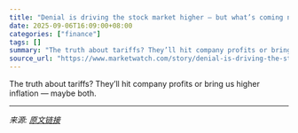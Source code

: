 ```yaml
---
title: "Denial is driving the stock market higher — but what’s coming next can’t be ignored"
date: 2025-09-06T16:09:00+08:00
categories: ["finance"]
tags: []
summary: "The truth about tariffs? They’ll hit company profits or bring us higher inflation — maybe both."
source_url: "https://www.marketwatch.com/story/denial-is-driving-the-stock-market-higher-but-tariffs-will-soon-take-their-toll-aa20da33?mod=mw_rss_topstories"
---
```


The truth about tariffs? They’ll hit company profits or bring us higher inflation — maybe both.

---

*来源: [原文链接](https://www.marketwatch.com/story/denial-is-driving-the-stock-market-higher-but-tariffs-will-soon-take-their-toll-aa20da33?mod=mw_rss_topstories)*
